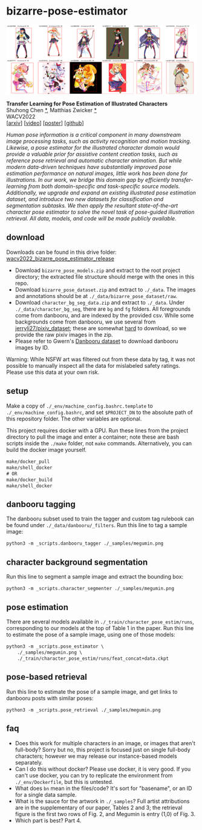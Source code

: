 

# bizarre-pose-estimator

![](./_samples/retrieval_figure.png)

**Transfer Learning for Pose Estimation of Illustrated Characters**  
Shuhong Chen [\*](https://shuhongchen.github.io/), Matthias Zwicker [\*](https://www.cs.umd.edu/~zwicker/)  
WACV2022  
\[[arxiv](https://arxiv.org/abs/2108.01819)\]
\[[video](https://www.youtube.com/watch?v=hOSjbRwfJrs)\]
\[[poster](./wacv2022_poster.pdf)\]
\[[github](https://github.com/ShuhongChen/bizarre-pose-estimator)\]

_Human pose information is a critical component in many downstream image processing tasks, such as activity recognition and motion tracking. Likewise, a pose estimator for the illustrated character domain would provide a valuable prior for assistive content creation tasks, such as reference pose retrieval and automatic character animation. But while modern data-driven techniques have substantially improved pose estimation performance on natural images, little work has been done for illustrations. In our work, we bridge this domain gap by efficiently transfer-learning from both domain-specific and task-specific source models. Additionally, we upgrade and expand an existing illustrated pose estimation dataset, and introduce two new datasets for classification and segmentation subtasks. We then apply the resultant state-of-the-art character pose estimator to solve the novel task of pose-guided illustration retrieval. All data, models, and code will be made publicly available._


## download

Downloads can be found in this drive folder: [wacv2022_bizarre_pose_estimator_release](https://drive.google.com/drive/folders/11bw47Vy-RPKjgd6yF0RzcXALvp7zB_wt?usp=sharing)

* Download `bizarre_pose_models.zip` and extract to the root project directory; the extracted file structure should merge with the ones in this repo.
* Download `bizarre_pose_dataset.zip` and extract to `./_data`.  The images and annotations should be at `./_data/bizarre_pose_dataset/raw`.
* Download `character_bg_seg_data.zip` and extract to `./_data`.  Under `./_data/character_bg_seg`, there are `bg` and `fg` folders.  All foregrounds come from danbooru, and are indexed by the provided csv. While some backgrounds come from danbooru, we use several from [jerryli27/pixiv_dataset](https://github.com/jerryli27/pixiv_dataset); these are somewhat [hard](https://github.com/Nandaka/PixivUtil2) to download, so we provide the raw pixiv images in the zip.
* Please refer to Gwern's [Danbooru dataset](https://www.gwern.net/Danbooru2020) to download danbooru images by ID.

Warning: While NSFW art was filtered out from these data by tag, it was not possible to manually inspect all the data for mislabeled safety ratings. Please use this data at your own risk.


## setup

Make a copy of `./_env/machine_config.bashrc.template` to `./_env/machine_config.bashrc`, and set `$PROJECT_DN` to the absolute path of this repository folder.  The other variables are optional.

This project requires docker with a GPU.  Run these lines from the project directory to pull the image and enter a container; note these are bash scripts inside the `./make` folder, not `make` commands.  Alternatively, you can build the docker image yourself.

    make/docker_pull
    make/shell_docker
    # OR
    make/docker_build
    make/shell_docker


## danbooru tagging

The danbooru subset used to train the tagger and custom tag rulebook can be found under `./_data/danbooru/_filters`. Run this line to tag a sample image:

    python3 -m _scripts.danbooru_tagger ./_samples/megumin.png


## character background segmentation

Run this line to segment a sample image and extract the bounding box:

    python3 -m _scripts.character_segmenter ./_samples/megumin.png


## pose estimation

There are several models available in `./_train/character_pose_estim/runs`, corresponding to our models at the top of Table 1 in the paper. Run this line to estimate the pose of a sample image, using one of those models:

    python3 -m _scripts.pose_estimator \
        ./_samples/megumin.png \
        ./_train/character_pose_estim/runs/feat_concat+data.ckpt


## pose-based retrieval

Run this line to estimate the pose of a sample image, and get links to danbooru posts with similar poses:

    python3 -m _scripts.pose_retrieval ./_samples/megumin.png


## faq

* Does this work for multiple characters in an image, or images that aren't full-body? Sorry but no, this project is focused just on single full-body characters; however we may release our instance-based models separately.
* Can I do this without docker? Please use docker, it is very good. If you can't use docker, you can try to replicate the environment from `./_env/Dockerfile`, but this is untested.
* What does `bn` mean in the files/code? It's sort for "basename", or an ID for a single data sample.
* What is the sauce for the artwork in `./_samples`? Full artist attributions are in the supplementary of our paper, Tables 2 and 3; the retrieval figure is the first two rows of Fig. 2, and Megumin is entry (1,0) of Fig. 3.
* Which part is best? Part 4.


